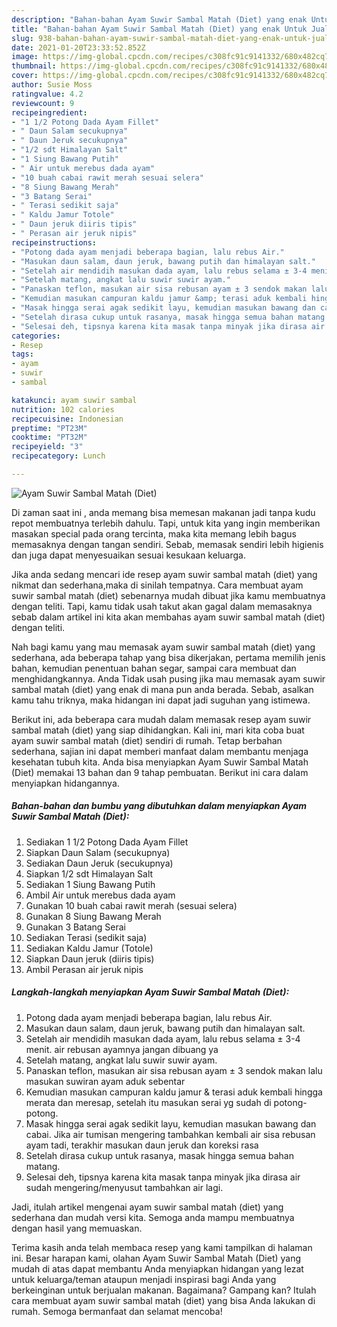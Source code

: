 ```yaml
---
description: "Bahan-bahan Ayam Suwir Sambal Matah (Diet) yang enak Untuk Jualan"
title: "Bahan-bahan Ayam Suwir Sambal Matah (Diet) yang enak Untuk Jualan"
slug: 938-bahan-bahan-ayam-suwir-sambal-matah-diet-yang-enak-untuk-jualan
date: 2021-01-20T23:33:52.852Z
image: https://img-global.cpcdn.com/recipes/c308fc91c9141332/680x482cq70/ayam-suwir-sambal-matah-diet-foto-resep-utama.jpg
thumbnail: https://img-global.cpcdn.com/recipes/c308fc91c9141332/680x482cq70/ayam-suwir-sambal-matah-diet-foto-resep-utama.jpg
cover: https://img-global.cpcdn.com/recipes/c308fc91c9141332/680x482cq70/ayam-suwir-sambal-matah-diet-foto-resep-utama.jpg
author: Susie Moss
ratingvalue: 4.2
reviewcount: 9
recipeingredient:
- "1 1/2 Potong Dada Ayam Fillet"
- " Daun Salam secukupnya"
- " Daun Jeruk secukupnya"
- "1/2 sdt Himalayan Salt"
- "1 Siung Bawang Putih"
- " Air untuk merebus dada ayam"
- "10 buah cabai rawit merah sesuai selera"
- "8 Siung Bawang Merah"
- "3 Batang Serai"
- " Terasi sedikit saja"
- " Kaldu Jamur Totole"
- " Daun jeruk diiris tipis"
- " Perasan air jeruk nipis"
recipeinstructions:
- "Potong dada ayam menjadi beberapa bagian, lalu rebus Air."
- "Masukan daun salam, daun jeruk, bawang putih dan himalayan salt."
- "Setelah air mendidih masukan dada ayam, lalu rebus selama ± 3-4 menit. air rebusan ayamnya jangan dibuang ya"
- "Setelah matang, angkat lalu suwir suwir ayam."
- "Panaskan teflon, masukan air sisa rebusan ayam ± 3 sendok makan lalu masukan suwiran ayam aduk sebentar"
- "Kemudian masukan campuran kaldu jamur &amp; terasi aduk kembali hingga merata dan meresap, setelah itu masukan serai yg sudah di potong-potong."
- "Masak hingga serai agak sedikit layu, kemudian masukan bawang dan cabai. Jika air tumisan mengering tambahkan kembali air sisa rebusan ayam tadi, terakhir masukan daun jeruk dan koreksi rasa"
- "Setelah dirasa cukup untuk rasanya, masak hingga semua bahan matang."
- "Selesai deh, tipsnya karena kita masak tanpa minyak jika dirasa air sudah mengering/menyusut tambahkan air lagi."
categories:
- Resep
tags:
- ayam
- suwir
- sambal

katakunci: ayam suwir sambal 
nutrition: 102 calories
recipecuisine: Indonesian
preptime: "PT23M"
cooktime: "PT32M"
recipeyield: "3"
recipecategory: Lunch

---
```



![Ayam Suwir Sambal Matah (Diet)](https://img-global.cpcdn.com/recipes/c308fc91c9141332/680x482cq70/ayam-suwir-sambal-matah-diet-foto-resep-utama.jpg)

Di zaman  saat ini , anda memang bisa memesan makanan jadi tanpa kudu repot membuatnya terlebih dahulu. Tapi, untuk kita yang ingin memberikan masakan special pada orang tercinta, maka kita memang lebih bagus memasaknya dengan tangan sendiri. Sebab, memasak sendiri lebih higienis dan juga dapat menyesuaikan sesuai kesukaan keluarga.

Jika anda sedang mencari ide resep ayam suwir sambal matah (diet) yang nikmat dan sederhana,maka di sinilah tempatnya. Cara membuat ayam suwir sambal matah (diet)  sebenarnya mudah dibuat jika kamu membuatnya dengan teliti. Tapi, kamu tidak usah takut akan gagal dalam memasaknya 
sebab dalam artikel ini kita akan membahas ayam suwir sambal matah (diet) dengan teliti.  



Nah bagi kamu yang mau memasak ayam suwir sambal matah (diet) yang sederhana, ada beberapa tahap yang bisa dikerjakan, pertama memilih jenis bahan, kemudian penentuan bahan segar, sampai cara membuat dan menghidangkannya. Anda Tidak usah pusing jika mau memasak ayam suwir sambal matah (diet) yang enak di mana pun anda berada. Sebab, asalkan kamu  tahu triknya, maka hidangan ini dapat jadi suguhan yang istimewa.

Berikut ini, ada beberapa cara mudah dalam memasak resep ayam suwir sambal matah (diet) yang siap dihidangkan. Kali ini, mari kita coba buat ayam suwir sambal matah (diet) sendiri di rumah. Tetap berbahan sederhana, sajian ini dapat memberi manfaat dalam membantu menjaga kesehatan tubuh kita. Anda bisa menyiapkan Ayam Suwir Sambal Matah (Diet) memakai 13 bahan dan 9 tahap pembuatan. Berikut ini cara dalam menyiapkan hidangannya.

<!--inarticleads1-->

##### Bahan-bahan dan bumbu yang dibutuhkan dalam menyiapkan Ayam Suwir Sambal Matah (Diet):

1. Sediakan 1 1/2 Potong Dada Ayam Fillet
1. Siapkan  Daun Salam (secukupnya)
1. Sediakan  Daun Jeruk (secukupnya)
1. Siapkan 1/2 sdt Himalayan Salt
1. Sediakan 1 Siung Bawang Putih
1. Ambil  Air untuk merebus dada ayam
1. Gunakan 10 buah cabai rawit merah (sesuai selera)
1. Gunakan 8 Siung Bawang Merah
1. Gunakan 3 Batang Serai
1. Sediakan  Terasi (sedikit saja)
1. Sediakan  Kaldu Jamur (Totole)
1. Siapkan  Daun jeruk (diiris tipis)
1. Ambil  Perasan air jeruk nipis




<!--inarticleads2-->

##### Langkah-langkah menyiapkan Ayam Suwir Sambal Matah (Diet):

1. Potong dada ayam menjadi beberapa bagian, lalu rebus Air.
1. Masukan daun salam, daun jeruk, bawang putih dan himalayan salt.
1. Setelah air mendidih masukan dada ayam, lalu rebus selama ± 3-4 menit. air rebusan ayamnya jangan dibuang ya
1. Setelah matang, angkat lalu suwir suwir ayam.
1. Panaskan teflon, masukan air sisa rebusan ayam ± 3 sendok makan lalu masukan suwiran ayam aduk sebentar
1. Kemudian masukan campuran kaldu jamur &amp; terasi aduk kembali hingga merata dan meresap, setelah itu masukan serai yg sudah di potong-potong.
1. Masak hingga serai agak sedikit layu, kemudian masukan bawang dan cabai. Jika air tumisan mengering tambahkan kembali air sisa rebusan ayam tadi, terakhir masukan daun jeruk dan koreksi rasa
1. Setelah dirasa cukup untuk rasanya, masak hingga semua bahan matang.
1. Selesai deh, tipsnya karena kita masak tanpa minyak jika dirasa air sudah mengering/menyusut tambahkan air lagi.




Jadi, itulah artikel mengenai  ayam suwir sambal matah (diet)  yang sederhana dan mudah versi kita. Semoga anda mampu membuatnya dengan hasil yang memuaskan. 

Terima kasih anda telah membaca resep yang kami tampilkan di halaman ini. Besar harapan kami, olahan  Ayam Suwir Sambal Matah (Diet) yang mudah di atas dapat membantu Anda menyiapkan hidangan yang lezat untuk keluarga/teman ataupun menjadi inspirasi bagi Anda yang berkeinginan untuk berjualan makanan. Bagaimana? Gampang kan? Itulah cara membuat ayam suwir sambal matah (diet) yang bisa Anda lakukan di rumah. Semoga bermanfaat dan selamat mencoba!

